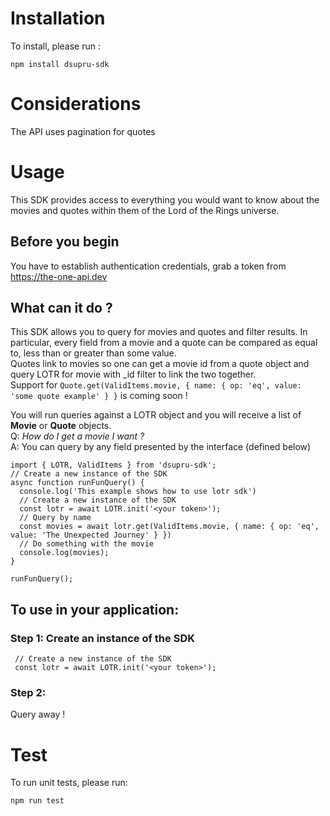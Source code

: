 # Installation

To install, please run :
```
npm install dsupru-sdk
```
# Considerations
The API uses pagination for quotes


# Usage

This SDK provides access to everything you would want to know about the movies and quotes within them of the Lord of the Rings universe.

## Before you begin
You have to establish authentication credentials, grab a token from https://the-one-api.dev

## What can it do ?
This SDK allows you to query for movies and quotes and filter results.
In particular, every field from a movie and a quote can be compared as equal to, less than or greater than some value.  
Quotes link to movies so one can get a movie id from a quote object and query LOTR for movie with \_id filter to link the two together.  
Support for `Quote.get(ValidItems.movie, { name: { op: 'eq', value: 'some quote example' } }` is coming soon !  

You will run queries against a LOTR object and you will receive a list of __Movie__ or __Quote__ objects.  
Q: _How do I get a movie I want ?_  
A: You can query by any field presented by the interface (defined below) 
```
import { LOTR, ValidItems } from 'dsupru-sdk';
// Create a new instance of the SDK
async function runFunQuery() {
  console.log('This example shows how to use lotr sdk')
  // Create a new instance of the SDK
  const lotr = await LOTR.init('<your token>');
  // Query by name
  const movies = await lotr.get(ValidItems.movie, { name: { op: 'eq', value: 'The Unexpected Journey' } })
  // Do something with the movie
  console.log(movies);
}

runFunQuery();
```



## To use in your application:
### Step 1: Create an instance of the SDK
 
```
 // Create a new instance of the SDK
 const lotr = await LOTR.init('<your token>');
```

### Step 2: 
Query away !

# Test

To run unit tests, please run: 
```
npm run test
```
